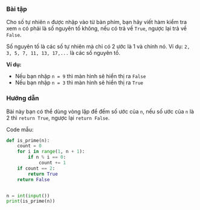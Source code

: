### **Bài tập**

Cho số tự nhiên `n` được nhập vào từ bàn phím, bạn hãy viết hàm kiểm tra xem `n` có phải là số nguyên tố không, nếu có trả về `True`, ngược lại trả về `False`.

Số nguyên tố là các số tự nhiên mà chỉ có 2 ước là 1 và chính nó. Ví dụ: `2, 3, 5, 7, 11, 13, 17,...` là các số nguyên tố.

**Ví dụ:**

-   Nếu bạn nhập `n = 9` thì màn hình sẽ hiển thị ra `False`
-   Nếu bạn nhập `n = 3` thì màn hình sẽ hiển thị ra `True`

<!-- -->

### **Hướng dẫn**

Bài này bạn có thể dùng vòng lặp để đếm số ước của `n`, nếu số ước của `n` là 2 thì `return True`, ngược lại `return False`.

Code mẫu:

``` python
def is_prime(n):
    count = 0
    for i in range(1, n + 1):
        if n % i == 0:
            count += 1
    if count == 2:
        return True
    return False


n = int(input())
print(is_prime(n))
```
